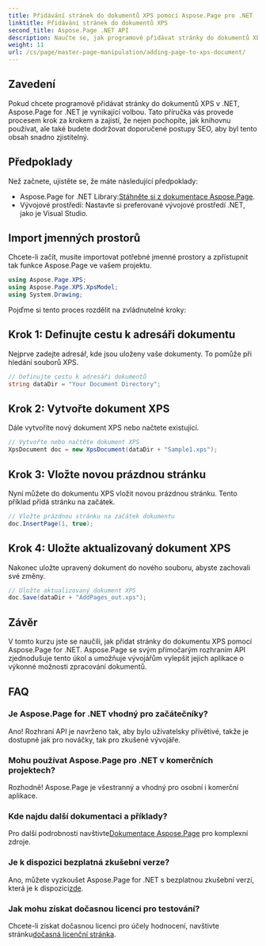 ```yaml
---
title: Přidávání stránek do dokumentů XPS pomocí Aspose.Page pro .NET
linktitle: Přidávání stránek do dokumentů XPS
second_title: Aspose.Page .NET API
description: Naučte se, jak programově přidávat stránky do dokumentů XPS pomocí Aspose.Page for .NET. Tato komplexní příručka obsahuje předpoklady, příklady kódu a časté dotazy.
weight: 11
url: /cs/page/master-page-manipulation/adding-page-to-xps-document/
---
```

## Zavedení

Pokud chcete programově přidávat stránky do dokumentů XPS v .NET, Aspose.Page for .NET je vynikající volbou. Tato příručka vás provede procesem krok za krokem a zajistí, že nejen pochopíte, jak knihovnu používat, ale také budete dodržovat doporučené postupy SEO, aby byl tento obsah snadno zjistitelný.

## Předpoklady

Než začnete, ujistěte se, že máte následující předpoklady:

-  Aspose.Page for .NET Library:[Stáhněte si z dokumentace Aspose.Page](https://reference.aspose.com/page/net/).
- Vývojové prostředí: Nastavte si preferované vývojové prostředí .NET, jako je Visual Studio.

## Import jmenných prostorů

Chcete-li začít, musíte importovat potřebné jmenné prostory a zpřístupnit tak funkce Aspose.Page ve vašem projektu.

```csharp
using Aspose.Page.XPS;
using Aspose.Page.XPS.XpsModel;
using System.Drawing;
```

Pojďme si tento proces rozdělit na zvládnutelné kroky:

## Krok 1: Definujte cestu k adresáři dokumentu

Nejprve zadejte adresář, kde jsou uloženy vaše dokumenty. To pomůže při hledání souborů XPS.

```csharp
// Definujte cestu k adresáři dokumentů
string dataDir = "Your Document Directory";
```

## Krok 2: Vytvořte dokument XPS

Dále vytvoříte nový dokument XPS nebo načtete existující.

```csharp
// Vytvořte nebo načtěte dokument XPS
XpsDocument doc = new XpsDocument(dataDir + "Sample1.xps");
```

## Krok 3: Vložte novou prázdnou stránku

Nyní můžete do dokumentu XPS vložit novou prázdnou stránku. Tento příklad přidá stránku na začátek.

```csharp
// Vložte prázdnou stránku na začátek dokumentu
doc.InsertPage(1, true);
```

## Krok 4: Uložte aktualizovaný dokument XPS

Nakonec uložte upravený dokument do nového souboru, abyste zachovali své změny.

```csharp
// Uložte aktualizovaný dokument XPS
doc.Save(dataDir + "AddPages_out.xps");
```

## Závěr

V tomto kurzu jste se naučili, jak přidat stránky do dokumentu XPS pomocí Aspose.Page for .NET. Aspose.Page se svým přímočarým rozhraním API zjednodušuje tento úkol a umožňuje vývojářům vylepšit jejich aplikace o výkonné možnosti zpracování dokumentů.

## FAQ

### Je Aspose.Page for .NET vhodný pro začátečníky?

Ano! Rozhraní API je navrženo tak, aby bylo uživatelsky přívětivé, takže je dostupné jak pro nováčky, tak pro zkušené vývojáře.

### Mohu používat Aspose.Page pro .NET v komerčních projektech?

Rozhodně! Aspose.Page je všestranný a vhodný pro osobní i komerční aplikace.

### Kde najdu další dokumentaci a příklady?

 Pro další podrobnosti navštivte[Dokumentace Aspose.Page](https://reference.aspose.com/page/net/) pro komplexní zdroje.

### Je k dispozici bezplatná zkušební verze?

 Ano, můžete vyzkoušet Aspose.Page for .NET s bezplatnou zkušební verzí, která je k dispozici[zde](https://releases.aspose.com/).

### Jak mohu získat dočasnou licenci pro testování?

 Chcete-li získat dočasnou licenci pro účely hodnocení, navštivte stránku[dočasná licenční stránka](https://purchase.conholdate.com/temporary-license/).